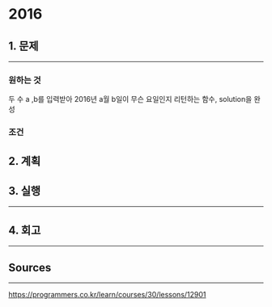 # 2016
## 1. 문제
***
### 원하는 것
두 수 a ,b를 입력받아 2016년 a월 b일이 무슨 요일인지 리턴하는 함수, solution을 완성

### 조건

## 2. 계획


## 3. 실행
***
## 4. 회고
***

## Sources
***
https://programmers.co.kr/learn/courses/30/lessons/12901

